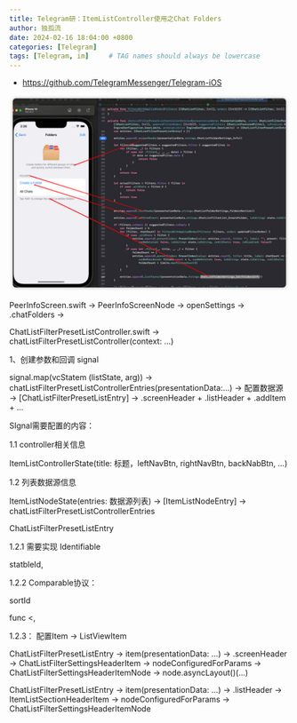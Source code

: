 ```yaml
---
title: Telegram研：ItemListController使用之Chat Folders
author: 独孤流
date: 2024-02-16 18:04:00 +0800
categories: [Telegram]
tags: [Telegram, im]     # TAG names should always be lowercase
---
```


 
  - https://github.com/TelegramMessenger/Telegram-iOS  


![image](/assets/img/telegram/telegram_chatFolders_01.png)

PeerInfoScreen.swift → PeerInfoScreenNode → openSettings → .chatFolders →

ChatListFilterPresetListController.swift → chatListFilterPresetListController(context: ...) 

1、创建参数和回调 signal

signal.map(vcStatem (listState, arg)) → chatListFilterPresetListControllerEntries(presentationData:...) → 配置数据源 → [ChatListFilterPresetListEntry] → .screenHeader + .listHeader + .addItem + ...



SIgnal需要配置的内容：

1.1 controller相关信息

ItemListControllerState(title: 标题，leftNavBtn, rightNavBtn, backNabBtn, ...)

1.2 列表数据源信息

ItemListNodeState(entries: 数据源列表) → [ItemListNodeEntry] → chatListFilterPresetListControllerEntries

ChatListFilterPresetListEntry

1.2.1 需要实现 Identifiable

statbleId,

1.2.2 Comparable协议：

sortId

func <,

1.2.3： 配置Item → ListViewItem

ChatListFilterPresetListEntry → item(presentationData: ...) → .screenHeader → ChatListFilterSettingsHeaderItem → nodeConfiguredForParams → ChatListFilterSettingsHeaderItemNode → node.asyncLayout()(...)

ChatListFilterPresetListEntry → item(presentationData: ...) → .listHeader → ItemListSectionHeaderItem → nodeConfiguredForParams → ChatListFilterSettingsHeaderItemNode